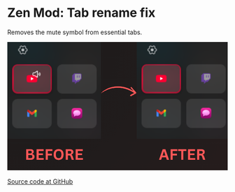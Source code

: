 # Zen Mod: Tab rename fix

Removes the mute symbol from essential tabs.

![screenshot](./remove-mute.png)

[Source code at GitHub](https://github.com/adityaflashraj/zen-mods)
